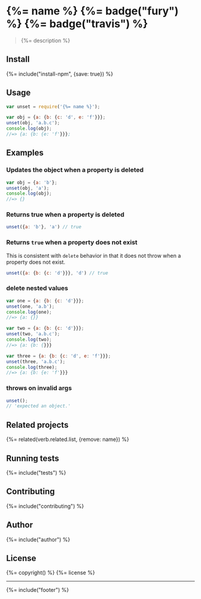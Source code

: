 # {%= name %} {%= badge("fury") %} {%= badge("travis") %}

> {%= description %}

## Install
{%= include("install-npm", {save: true}) %}

## Usage

```js
var unset = require('{%= name %}');

var obj = {a: {b: {c: 'd', e: 'f'}}};
unset(obj, 'a.b.c');
console.log(obj);
//=> {a: {b: {e: 'f'}}};
```

## Examples

### Updates the object when a property is deleted

```js
var obj = {a: 'b'};
unset(obj, 'a');
console.log(obj);
//=> {}
```

### Returns true when a property is deleted

```js
unset({a: 'b'}, 'a') // true
```

### Returns `true` when a property does not exist

This is consistent with `delete` behavior in that it does not
throw when a property does not exist. 

```js
unset({a: {b: {c: 'd'}}}, 'd') // true
```

### delete nested values

```js
var one = {a: {b: {c: 'd'}}};
unset(one, 'a.b');
console.log(one);
//=> {a: {}}

var two = {a: {b: {c: 'd'}}};
unset(two, 'a.b.c');
console.log(two);
//=> {a: {b: {}}}

var three = {a: {b: {c: 'd', e: 'f'}}};
unset(three, 'a.b.c');
console.log(three);
//=> {a: {b: {e: 'f'}}}
```

### throws on invalid args

```js
unset();
// 'expected an object.'
```

## Related projects
{%= related(verb.related.list, {remove: name}) %}  

## Running tests
{%= include("tests") %}

## Contributing
{%= include("contributing") %}

## Author
{%= include("author") %}

## License
{%= copyright() %}
{%= license %}

***

{%= include("footer") %}

